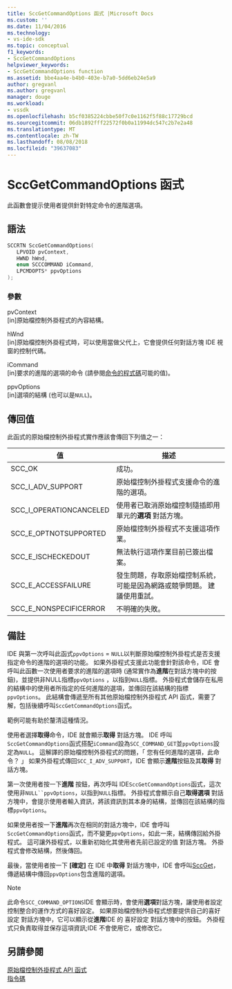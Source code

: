 ```yaml
---
title: SccGetCommandOptions 函式 |Microsoft Docs
ms.custom: ''
ms.date: 11/04/2016
ms.technology:
- vs-ide-sdk
ms.topic: conceptual
f1_keywords:
- SccGetCommandOptions
helpviewer_keywords:
- SccGetCommandOptions function
ms.assetid: bbe4aa4e-b4b0-403e-b7a0-5dd6eb24e5a9
author: gregvanl
ms.author: gregvanl
manager: douge
ms.workload:
- vssdk
ms.openlocfilehash: b5cf0385224cbbe50f7c0e1162f5f88c17729bcd
ms.sourcegitcommit: 06db1892fff22572f0b0a11994dc547c2b7e2a48
ms.translationtype: MT
ms.contentlocale: zh-TW
ms.lasthandoff: 08/08/2018
ms.locfileid: "39637083"
---
```

# <a name="sccgetcommandoptions-function"></a>SccGetCommandOptions 函式
此函數會提示使用者提供針對特定命令的進階選項。  
  
## <a name="syntax"></a>語法  
  
```cpp  
SCCRTN SccGetCommandOptions(  
   LPVOID pvContext,  
   HWND hWnd,  
   enum SCCCOMMAND iCommand,  
   LPCMDOPTS* ppvOptions  
);  
```  
  
### <a name="parameters"></a>參數  
 pvContext  
 [in]原始檔控制外掛程式的內容結構。  
  
 hWnd  
 [in]原始檔控制外掛程式時，可以使用當做父代上，它會提供任何對話方塊 IDE 視窗的控制代碼。  
  
 iCommand  
 [in]要求的進階的選項的命令 (請參閱[命令的程式碼](../extensibility/command-code-enumerator.md)可能的值)。  
  
 ppvOptions  
 [in]選項的結構 (也可以是`NULL`)。  
  
## <a name="return-value"></a>傳回值  
 此函式的原始檔控制外掛程式實作應該會傳回下列值之一：  
  
|值|描述|  
|-----------|-----------------|  
|SCC_OK|成功。|  
|SCC_I_ADV_SUPPORT|原始檔控制外掛程式支援命令的進階的選項。|  
|SCC_I_OPERATIONCANCELED|使用者已取消原始檔控制隨插即用單元的**選項** 對話方塊。|  
|SCC_E_OPTNOTSUPPORTED|原始檔控制外掛程式不支援這項作業。|  
|SCC_E_ISCHECKEDOUT|無法執行這項作業目前已簽出檔案。|  
|SCC_E_ACCESSFAILURE|發生問題，存取原始檔控制系統，可能是因為網路或競爭問題。 建議使用重試。|  
|SCC_E_NONSPECIFICERROR|不明確的失敗。|  
  
## <a name="remarks"></a>備註  
 IDE 與第一次呼叫此函式`ppvOptions` = `NULL`以判斷原始檔控制外掛程式是否支援指定命令的進階的選項的功能。 如果外掛程式支援此功能會針對該命令，IDE 會呼叫此函數一次使用者要求的進階的選項時 (通常實作為**進階**在對話方塊中的按鈕)，並提供非NULL指標`ppvOptions` ，以指到`NULL`指標。 外掛程式會儲存在私用的結構中的使用者所指定的任何進階的選項，並傳回在該結構的指標`ppvOptions`。 此結構會傳遞至所有其他原始檔控制外掛程式 API 函式，需要了解，包括後續呼叫`SccGetCommandOptions`函式。  
  
 範例可能有助於釐清這種情況。  
  
 使用者選擇**取得**命令，IDE 就會顯示**取得** 對話方塊。 IDE 呼叫`SccGetCommandOptions`函式搭配`iCommand`設為`SCC_COMMAND_GET`並`ppvOptions`設定為`NULL`。 這解譯的原始檔控制外掛程式的問題，「 您有任何進階的選項，此命令？ 」 如果外掛程式傳回`SCC_I_ADV_SUPPORT`，IDE 會顯示**進階**按鈕及其**取得** 對話方塊。  
  
 第一次使用者按一下**進階** 按鈕，再次呼叫 IDE`SccGetCommandOptions`函式，這次使用非`NULL``ppvOptions`，以指到`NULL`指標。 外掛程式會顯示自己**取得選項** 對話方塊中，會提示使用者輸入資訊，將該資訊到其本身的結構，並傳回在該結構的指標`ppvOptions`。  
  
 如果使用者按一下**進階**再次在相同的對話方塊中，IDE 會呼叫`SccGetCommandOptions`函式，而不變更`ppvOptions`，如此一來，結構傳回給外掛程式。 這可讓外掛程式，以重新初始化其使用者先前已設定的值 對話方塊。 外掛程式會修改結構，然後傳回。  
  
 最後，當使用者按一下 **[確定]** 在 IDE 中**取得** 對話方塊中，IDE 會呼叫[SccGet](../extensibility/sccget-function.md)，傳遞結構中傳回`ppvOptions`包含進階的選項。  
  
> [!NOTE]
>  此命令`SCC_COMMAND_OPTIONS`IDE 會顯示時，會使用**選項**對話方塊，讓使用者設定控制整合的運作方式的喜好設定。 如果原始檔控制外掛程式想要提供自己的喜好設定 對話方塊中，它可以顯示從**進階**IDE 的 喜好設定 對話方塊中的按鈕。 外掛程式只負責取得並保存這項資訊;IDE 不會使用它，或修改它。  
  
## <a name="see-also"></a>另請參閱  
 [原始檔控制外掛程式 API 函式](../extensibility/source-control-plug-in-api-functions.md)   
 [指令碼](../extensibility/command-code-enumerator.md)